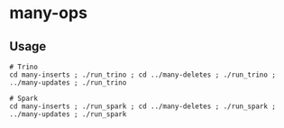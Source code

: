 # many-ops

## Usage

    # Trino
    cd many-inserts ; ./run_trino ; cd ../many-deletes ; ./run_trino ; ../many-updates ; ./run_trino

    # Spark
    cd many-inserts ; ./run_spark ; cd ../many-deletes ; ./run_spark ; ../many-updates ; ./run_spark
